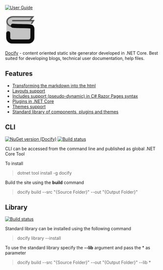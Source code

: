 [![User Guide](https://img.shields.io/badge/-Documentation-green.svg)](https://docify.xarial.com)

<img src="data/icon.png" width="100" />

[Docify](https://www.docify.net) - content oriented static site generator developed in .NET Core. Best suited for developing blogs, technical user documentation, help files.

## Features

* [Transforming the markdown into the html](https://docify.xarial.com/content/static/)
* [Layouts support](https://docify.xarial.com/layouts/)
* [Includes support (pseudo-dynamic) in C# Razor Pages syntax](https://docify.xarial.com/content/dynamic/)
* [Plugins in .NET Core](https://docify.xarial.com/plugins/)
* [Themes support](https://docify.xarial.com/custom-library/themes/)
* [Standard library of components, plugins and themes](https://docify.xarial.com/standard-library/)

## CLI
[![NuGet version (Docify)](https://img.shields.io/nuget/v/Docify.svg?style=flat-square)](https://www.nuget.org/packages/Docify/)
[![Build status](https://dev.azure.com/xarial/docify/_apis/build/status/cli)](https://dev.azure.com/xarial/docify/_build/latest?definitionId=21)

CLI can be accessed from the command line and published as global .NET Core Tool

To install

> dotnet tool install -g docify

Build the site using the **build** command

> docify build --src "{Source Folder}" --out "{Output Folder}"

## Library

[![Build status](https://dev.azure.com/xarial/docify/_apis/build/status/lib)](https://dev.azure.com/xarial/docify/_build/latest?definitionId=22)

Standard library can be installed using the following command

> docify library --install

To use the standard library specify the **--lib** argument and pass the * as parameter

> docify build --src "{Source Folder}" --out "{Output Folder}" --lib *
